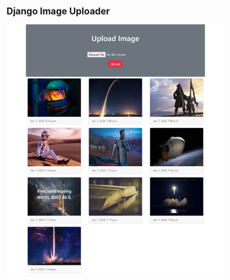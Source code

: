 ## Django Image Uploader

![screenshot](https://raw.githubusercontent.com/shantanu-lrnr/ImageUploader/main/screenshots/screenshot.png)
